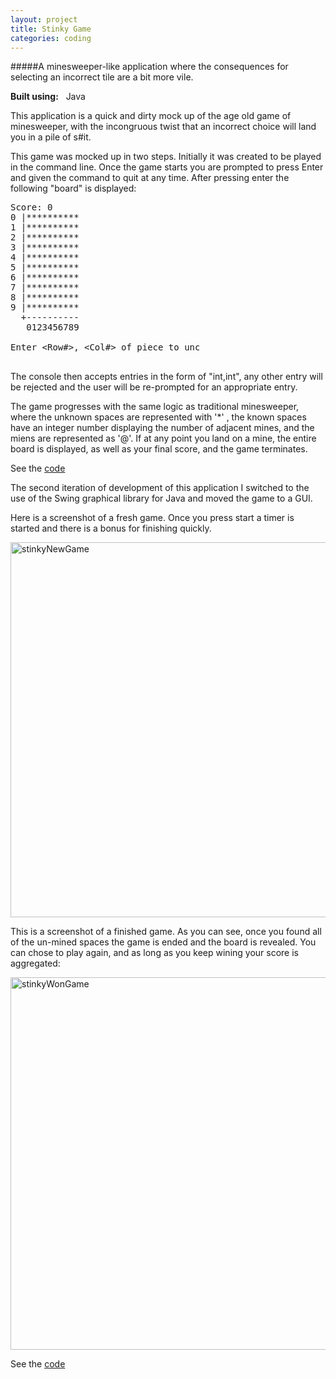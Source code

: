 ```yaml
---
layout: project
title: Stinky Game
categories: coding
---
```


#####A minesweeper-like application where the consequences for selecting an incorrect tile are a bit more vile.

<p><strong>Built using:</strong>&nbsp;&nbsp;<span class="pict-prog-java icon-2x"> </span>Java</p>



This application is a quick and dirty mock up of the age old game of minesweeper, with the incongruous twist
that an incorrect choice will land you in a pile of s#it.
<!-- abridge -->

This game was mocked up in two steps. Initially it was created to be played in the command line. Once the game
starts you are prompted to press Enter and given the command to quit at any time. After pressing enter the
following "board" is displayed:


<pre style="width:60%;">
Score: 0
0 |**********
1 |**********
2 |**********
3 |**********
4 |**********
5 |**********
6 |**********
7 |**********
8 |**********
9 |**********
  +----------
   0123456789

Enter &lt;Row#&gt;, &lt;Col#&gt; of piece to uncover: 
  
</pre>

The console then accepts entries in the form of "int,int", any other entry will be rejected and the user will be
re-prompted for an appropriate entry.

The game progresses with the same logic as traditional minesweeper, where the unknown spaces are represented with
'\*' , the known spaces have an integer number displaying the number of adjacent mines, and the miens are represented
as '@'. If at any point you land on a mine, the entire board is displayed, as well as your final score, and the
game terminates.

See the [code](https://github.com/mgingras/stinky-game-command-line)

The second iteration of development of this application I switched to the use of the Swing graphical library for
Java and moved the game to a GUI.

Here is a screenshot of a fresh game. Once you press start a timer is started and there is a bonus for finishing
quickly.   

<a href="http://www.flickr.com/photos/97299680@N08/9011402100/" title="stinkyNewGame by martingingras, on Flickr"><img src="http://farm4.staticflickr.com/3704/9011402100_835bd6e96f_z.jpg" width="599" height="600" alt="stinkyNewGame"></a>   

This is a screenshot of a finished game. As you can see, once you found all of the un-mined spaces the game is
ended and the board is revealed. You can chose to play again, and as long as you keep wining your score is
aggregated:   

<a href="http://www.flickr.com/photos/97299680@N08/9011402022/" title="stinkyWonGame by martingingras, on Flickr"><img src="http://farm8.staticflickr.com/7343/9011402022_d06fafba00_z.jpg" width="603" height="596" alt="stinkyWonGame"></a>   


See the [code](https://github.com/mgingras/stinky-game-swing)